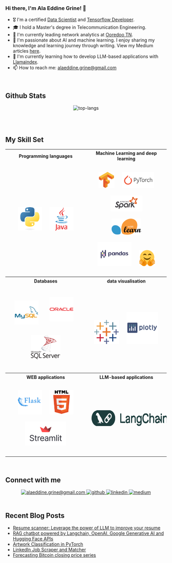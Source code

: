### Hi there, I'm Ala Eddine Grine! 👋

- 🎖️ I'm a certified [Data Scientist](https://graduation.udacity.com/confirm/e/0d20c814-dba3-11ed-9653-db707720509e) and [Tensorflow Developer](https://www.credential.net/ddf9b724-6d86-457f-b167-7cbbd43bce29).
- 🎓 I hold a Master's degree in Telecommunication Engineering.
- 🔭 I'm currently leading network analytics at [Ooredoo TN](https://www.ooredoo.tn/Business/en/accueil).
- 📝 I'm passionate about AI and machine learning. I enjoy sharing my knowledge and learning journey through writing. View my Medium articles [here](https://medium.com/@alaeddine.grine).
- 🎯 I'm currently learning how to develop LLM-based applications with [Llamaindex](https://www.llamaindex.ai/).
- 📫 How to reach me: alaeddine.grine@gmail.com

<br/>

## Github Stats

<div align="center">

![top-langs](https://github-readme-stats.vercel.app/api/top-langs?username=AlaGrine&show_icons=true&theme=radical)

<!-- ![github stats](https://github-readme-stats.vercel.app/api?username=AlaGrine&show_icons=true&theme=radical) -->
</div>
<br/>
<br/>

## My Skill Set

<div align="center">
    <table style="width:100%">
        <tr>
            <th style="width:50%"><b>Programming languages</b></th>
            <th style="width:50%"><b>Machine Learning and deep learning</b></th> 
        </tr>
        <tr>
            <td width="50%">
                <br>
                <div align="center"> 
                    <img style="margin: 10px" src="https://github.com/AlaGrine/AlaGrine/blob/main/SVGs//python.svg" alt="Python" height="75" /> 
                    <img style="margin: 10px" src="https://github.com/AlaGrine/AlaGrine/blob/main/SVGs//java.svg" alt="Java" height="75" />   
                </div>
                <br>
            </td>
            <td width="50%">
                <br>
                <div align="center">  
                    <img style="margin: 10px" src="https://github.com/AlaGrine/AlaGrine/blob/main/SVGs//tensorflow.svg" alt="Tensorflow" height="50" />  
                    <img style="margin: 10px" src="https://github.com/AlaGrine/AlaGrine/blob/main/SVGs//pytorch-ar21.svg" alt="PyTorch" height="50" /> 
                    <img style="margin: 10px" src="https://github.com/AlaGrine/AlaGrine/blob/main/SVGs//apache_spark.svg" alt="apache_spark" height="50" /> 
                </div>
                <div align="center">
                    <img style="margin: 10px" src="https://github.com/AlaGrine/AlaGrine/blob/main/SVGs//sklearn.svg" alt="Sklearn" height="50" /> 
                    <img style="margin: 10px" src="https://github.com/AlaGrine/AlaGrine/blob/main/SVGs//Pandas.svg" alt="Pandas" height="75" /> 
                    <img style="margin: 10px" src="https://github.com/AlaGrine/AlaGrine/blob/main/SVGs//hugging-face-svgrepo-com.svg" alt="huggingFace" height="50" /> 
                </div>
                <br>
            </td>
        </tr>
        <tr>            
            <th style="width:50%"><b>Databases</b></th>
            <th style="width:50%"><b>data visualisation</b></th>            
        </tr>
        <tr>
            <td>
                <br>
                <div align="center">
                    <img style="margin: 10px" src="https://github.com/AlaGrine/AlaGrine/blob/main/SVGs//mysql.svg" alt="Mysql" height="75" />  
                    <img style="margin: 20px" src="https://github.com/AlaGrine/AlaGrine/blob/main/SVGs//oracle.svg" alt="Oracle" height="75" /> 
                    <img style="margin: 20px" src="https://github.com/AlaGrine/AlaGrine/blob/main/SVGs//microsoft-sql-server-logo-svg-vector.svg" alt="sqlServer" height="75" />
                </div>
                <br>
            </td>  
            <td>
                <br>
                <div align="center">
                    <img style="margin: 10px" src="https://github.com/AlaGrine/AlaGrine/blob/main/SVGs//Tableau.svg" alt="Tableau" height="75" />
                    <img style="margin: 10px" src="https://github.com/AlaGrine/AlaGrine/blob/main/SVGs//plotly-logo-vector.svg" alt="Plotly" height="100" />
                </div>
                <br>
            </td>          
        </tr>
        <tr>            
            <th style="width:50%"><b>WEB applications</b></th>
            <th style="width:50%"><b>LLM-based applications</b></th>            
        </tr>
        <tr>
            <td>
                <br>
                <div align="center">
                    <img style="margin: 10px" src="https://github.com/AlaGrine/AlaGrine/blob/main/SVGs//flask.svg" alt="Flask" height="75" />    
                    <img style="margin: 10px" src="https://github.com/AlaGrine/AlaGrine/blob/main/SVGs//html5.svg" alt="HTML5" height="75" />  
                    <img style="margin: 10px" src="https://github.com/AlaGrine/AlaGrine/blob/main/SVGs//streamlit-logo-primary-colormark-darktext.svg" alt="streamlit" height="75" />
                </div>
                <br>
            </td>  
            <td>
                <br>
                <div align="center">
                    <img style="margin: 10px" src="https://github.com/AlaGrine/AlaGrine/blob/main/SVGs//langchain.svg" alt="Langchain" height="50" />
                </div>
                <br>
            </td>          
        </tr>
    </table>
</div>

<!-- <div align="center">
<img style="margin: 10px" src="https://github.com/AlaGrine/AlaGrine/blob/main/SVGs//python.svg" alt="Python" height="50" />
<img style="margin: 10px" src="https://github.com/AlaGrine/AlaGrine/blob/main/SVGs//tensorflow.svg" alt="Tensorflow" height="50" />
<img style="margin: 10px" src="https://github.com/AlaGrine/AlaGrine/blob/main/SVGs//pytorch-ar21.svg" alt="PyTorch" height="50" />
<img style="margin: 10px" src="https://github.com/AlaGrine/AlaGrine/blob/main/SVGs//apache_spark.svg" alt="apache_spark" height="50" />
<img style="margin: 10px" src="https://github.com/AlaGrine/AlaGrine/blob/main/SVGs//sklearn.svg" alt="Sklearn" height="50" />
<img style="margin: 10px" src="https://github.com/AlaGrine/AlaGrine/blob/main/SVGs//Pandas.svg" alt="Pandas" height="50" />
<img style="margin: 10px" src="https://github.com/AlaGrine/AlaGrine/blob/main/SVGs//java.svg" alt="Java" height="50" />
<img style="margin: 10px" src="https://github.com/AlaGrine/AlaGrine/blob/main/SVGs//Tableau.svg" alt="Tableau" height="50" />
<img style="margin: 10px" src="https://github.com/AlaGrine/AlaGrine/blob/main/SVGs//flask.svg" alt="Flask" height="50" />
<img style="margin: 10px" src="https://github.com/AlaGrine/AlaGrine/blob/main/SVGs//html5.svg" alt="HTML5" height="50" />
<img style="margin: 10px" src="https://github.com/AlaGrine/AlaGrine/blob/main/SVGs//mysql.svg" alt="Mysql" height="50" />
<img style="margin: 10px" src="https://github.com/AlaGrine/AlaGrine/blob/main/SVGs//oracle.svg" alt="Oracle" height="50" />
<img style="margin: 10px" src="https://github.com/AlaGrine/AlaGrine/blob/main/SVGs//sas.svg" alt="SAS" height="50" />
<img style="margin: 10px" src="https://github.com/AlaGrine/AlaGrine/blob/main/SVGs//git.svg" alt="Git" height="50" />
</div> -->

<br/>

## Connect with me

<div align="center">
<a href="mailto:alaeddine.grine@gmail.com" target="_blank">
    <img src=https://img.shields.io/badge/Gmail-D14836?style=for-the-badge&logo=gmail&logoColor=white
              alt="alaeddine.grine@gmail.com" style="margin-bottom: 5px;" />
</a>
<a href="https://github.com/AlaGrine" target="_blank">
<img src=https://img.shields.io/badge/github-%2324292e.svg?&style=for-the-badge&logo=github&logoColor=white alt=github style="margin-bottom: 5px;" />
</a>
<a href="https://linkedin.com/in/ala-eddine-grine" target="_blank">
<img src=https://img.shields.io/badge/linkedin-%231E77B5.svg?&style=for-the-badge&logo=linkedin&logoColor=white alt=linkedin style="margin-bottom: 5px;" />
</a>
<a href="https://medium.com/@alaeddine.grine" target="_blank">
<img src=https://img.shields.io/badge/medium-%23292929.svg?&style=for-the-badge&logo=medium&logoColor=white alt=medium style="margin-bottom: 5px;" />
</a>  
</div>

<br/>

## Recent Blog Posts

<!-- REFERENCE: https://github.com/gautamkrishnar/blog-post-workflow -->

<!-- BLOG-POST-LIST:START -->
- [Resume scanner: Leverage the power of LLM to improve your resume](https://medium.com/@alaeddine.grine/resume-scanner-leverage-the-power-of-llm-to-improve-your-resume-401a0cb49cd7?source=rss-f04d116a73e4------2)
- [RAG chatbot powered by Langchain, OpenAI, Google Generative AI and Hugging Face APIs](https://medium.com/@alaeddine.grine/rag-chatbot-powered-by-langchain-openai-google-generative-ai-and-hugging-face-apis-6a9b9d7d59db?source=rss-f04d116a73e4------2)
- [Artwork Classification in PyTorch](https://medium.com/@alaeddine.grine/artwork-classification-in-pytorch-b4f3395b877e?source=rss-f04d116a73e4------2)
- [LinkedIn Job Scraper and Matcher](https://medium.com/@alaeddine.grine/linkedin-job-scraper-and-matcher-85d0308ef9aa?source=rss-f04d116a73e4------2)
- [Forecasting Bitcoin closing price series](https://medium.com/@alaeddine.grine/forecasting-bitcoin-closing-price-series-f280bd6766c1?source=rss-f04d116a73e4------2)
<!-- BLOG-POST-LIST:END -->
